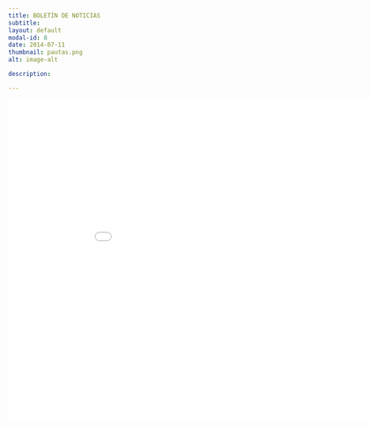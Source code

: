 ```yaml
---
title: BOLETÍN DE NOTICIAS
subtitle: 
layout: default
modal-id: 8
date: 2014-07-11
thumbnail: pautas.png
alt: image-alt

description: 

---
```


<html>
<body>
<embed src="img/guia_2020_2021.pdf" width="950" height="650">
</body>
</html>


